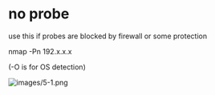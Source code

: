    

# no probe

  

use this if probes are blocked by firewall or some protection

nmap -Pn 192.x.x.x

(-O is for OS detection)

![images/5-1.png](images/5-1.png)